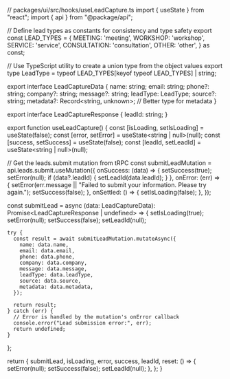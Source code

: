 // packages/ui/src/hooks/useLeadCapture.ts
import { useState } from "react";
import { api } from "@package/api";

// Define lead types as constants for consistency and type safety
export const LEAD_TYPES = {
  MEETING: 'meeting',
  WORKSHOP: 'workshop',
  SERVICE: 'service',
  CONSULTATION: 'consultation',
  OTHER: 'other',
} as const;

// Use TypeScript utility to create a union type from the object values
export type LeadType = typeof LEAD_TYPES[keyof typeof LEAD_TYPES] | string;

export interface LeadCaptureData {
  name: string;
  email: string;
  phone?: string;
  company?: string;
  message?: string;
  leadType: LeadType;
  source?: string;
  metadata?: Record<string, unknown>; // Better type for metadata
}

export interface LeadCaptureResponse {
  leadId: string;
}

export function useLeadCapture() {
  const [isLoading, setIsLoading] = useState(false);
  const [error, setError] = useState<string | null>(null);
  const [success, setSuccess] = useState(false);
  const [leadId, setLeadId] = useState<string | null>(null);
  
  // Get the leads.submit mutation from tRPC
  const submitLeadMutation = api.leads.submit.useMutation({
    onSuccess: (data) => {
      setSuccess(true);
      setError(null);
      if (data?.leadId) {
        setLeadId(data.leadId);
      }
    },
    onError: (err) => {
      setError(err.message || "Failed to submit your information. Please try again.");
      setSuccess(false);
    },
    onSettled: () => {
      setIsLoading(false);
    },
  });
  
  const submitLead = async (data: LeadCaptureData): Promise<LeadCaptureResponse | undefined> => {
    setIsLoading(true);
    setError(null);
    setSuccess(false);
    setLeadId(null);
    
    try {
      const result = await submitLeadMutation.mutateAsync({
        name: data.name,
        email: data.email,
        phone: data.phone,
        company: data.company,
        message: data.message,
        leadType: data.leadType,
        source: data.source,
        metadata: data.metadata,
      });
      
      return result;
    } catch (err) {
      // Error is handled by the mutation's onError callback
      console.error("Lead submission error:", err);
      return undefined;
    }
  };
  
  return {
    submitLead,
    isLoading,
    error,
    success,
    leadId,
    reset: () => {
      setError(null);
      setSuccess(false);
      setLeadId(null);
    },
  };
}
